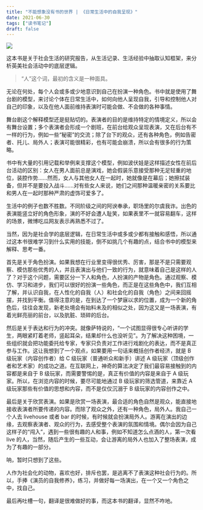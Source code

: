 ```yaml
---
title: "不能想象没有书的世界 | 《日常生活中的自我呈现》"
date: 2021-06-30
tags: ["读书笔记"]
draft: false
---
```


![](https://p3-tt.byteimg.com/origin/pgc-image/5ba9bc73048d40f79ae5b4779d133996.jpg)

这本书是关于社会生活的研究报告，从生活记录、生活经验中抽取认知框架，来分析英美社会活动中的底层逻辑。

> “人”这个词，最初的含义是一种面具。

无论在何处，每个人会或多或少地意识到自己在扮演一种角色。书中就是使用了舞台剧的模型，来讨论个体在日常生活中，如何向他人呈现自我，引导和控制他人对自己的印象，以及在他人面前维持表演时可能会做、不会做的各种事情。

舞台剧这个解释模型还是挺贴切的。表演者的目的是维持特定的情境定义，所以会有舞台设置；多个表演者会形成一个剧班，在前台给观众呈现表演，又在后台有不一样的行为，例如一些“秘密”的交流；除了台下的观众，还有各种角色，例如告密者、托儿、局外人；表演可能很精彩，也有可能会崩溃，所以会有很多的行为策略。

书中有大量的引用记载和举例来支撑这个模型，例如波伏娃是这样描述女性在前后台活动的区别：女人在男人面前总是演戏，她会假装乐意接受那种无足轻重的地位，装腔作势......然而，女人与其他女人在一起时，她就像是在幕后；她擦拭装备，但并不是要投入战斗......对有些女人来说，她们之间那种温暖亲密的关系要比和男人在一起时那种严肃的虚饰可爱多了。

生活中的例子也数不胜数。不同阶级之间的阿谀奉承，职场里的尔虞我诈。出色的表演能竖立好的角色形象，演的不好会遭人耻笑，如果表里不一就容易翻车，这样的场景，微博吃瓜网友表示再熟悉不过了。

当然，因为是社会学的底层逻辑，在日常生活中或多或少都有接触和感悟，所以通过这本书很难学习到什么实用的技能，倒不如挑几个有趣的点，结合书中的模型来解释、思考一番。

首先是关于角色扮演。如果我想在行业里变得很优秀、厉害，那是不是只需要观察、模仿那些优秀的人，并且表演出与他们一致的行为，就意味着自己是这样的人了？对于这个问题，需要区分一下人和角色，人扮演的产物是角色。通过观察、模仿、学习和进步，我们可以很好的扮演一些角色，而正是在这些角色中，我们互相了解，并认识自我，在人性化的自我（人）和社会化的自我（角色）之间来回摇摆，并找到平衡。值得注意的是，在到达了一个梦寐以求的位置，成为一个新的角色后，往往会发现，新老处境会有始料未及的相似之处，因为这又是一场表演，有着光鲜亮丽的前台，以及肮脏、琐碎的后台。

然后是关于表达和行为的冲突。就像萨特说的，“一个试图显得很专心听讲的学生，两眼紧盯着老师，竖起耳朵，结果却什么也没听见”。为了解决这种困境，一些组织就会把功能委托给专家，专家只负责对工作进行戏剧化的表达，而不是真正参与工作。这让我想到了一个观点，如果要用一句话来概括创作者经济，就是 B 级玩家（内容创作者）给 C 级玩家（普通听众和新手）讲述 A 级玩家（顶级创作者和艺术家）的成功之道。在互联网上，神奇的算法决定了我们最容易接触到的内容都是来自于 B 级玩家，而需要警惕的是，真正有价值的内容是来自于 A 级玩家。所以，在浏览内容的时候，要尽可能地通过 B 级玩家的筛选管道，来靠近 A 级玩家那些有价值的思想和内容，而不是仅仅沉溺于 B 级玩家的内容创作之中。

最后是关于欣赏表演。如果是欣赏一场表演，最合适的角色自然是观众，能直接地接收表演者所要传递的内容。而除了观众之外，还有一种角色，局外人。我自己一个人去 livehouse 或者 bar 的时候，有时候就会扮演局外人。游离在演出的边缘，去观察表演者、观众的行为，去感受整个表演的氛围和情境。偶尔会因为自己这样子的“闯入”，遇到一些很有趣的人和事，例如不知道怎么点酒的人，第一次看 live 的人，当然，随后产生的一些互动，会让游离的局外人也加入了整场表演，成为了有趣的一部分。

呐，暂时只想到了这些。

人作为社会化的动物，喜欢也好，排斥也罢，是逃离不了表演这种社会行为的。所以，手捧《演员的自我修养》，练习，并做好每一场演出，在一个又一个角色之中，找自己。

最后再吐槽一句，翻译是很难做好的事，而这本书的翻译，显然不咋地。